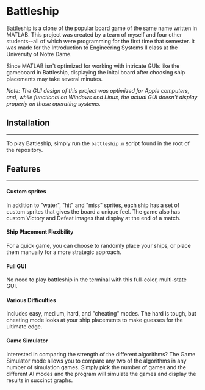 # Battleship

Battleship is a clone of the popular board game of the same name written in MATLAB. This project was created by a team of myself and four other students--all of which were programming for the first time that semester. It was made for the Introduction to Engineering Systems II class at the University of Notre Dame. 

Since MATLAB isn't optimized for working with intricate GUIs like the gameboard in Battleship, displaying the inital board after choosing ship placements may take several minutes.

*Note: The GUI design of this project was optimized for Apple computers, and, while functional on Windows and Linux, the actual GUI doesn't display properly on those operating systems.*

## Installation
---
To play Battleship, simply run the `battleship.m` script found in the root of the repository.

## Features
---
#### Custom sprites
In addition to "water", "hit" and "miss" sprites, each ship has a set of custom sprites that gives the board a unique feel. The game also has custom Victory and Defeat images that display at the end of a match.

#### Ship Placement Flexibility
For a quick game, you can choose to randomly place your ships, or place them manually for a more strategic approach.

#### Full GUI
No need to play battleship in the terminal with this full-color, multi-state GUI.

#### Various Difficulties
Includes easy, medium, hard, and "cheating" modes. The hard is tough, but cheating mode looks at your ship placements to make guesses for the ultimate edge.

#### Game Simulator
Interested in comparing the strength of the different algorithms? The Game Simulator mode allows you to compare any two of the algorithms in any number of simulation games. Simply pick the number of games and the different AI modes and the program will simulate the games and display the results in succinct graphs.






